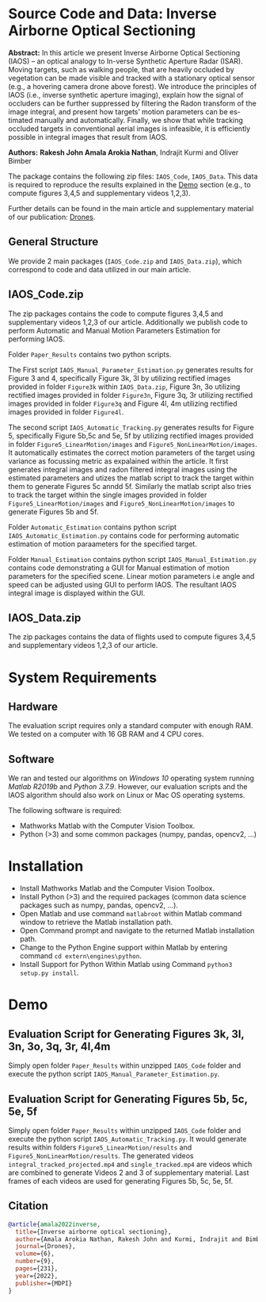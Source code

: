 Source Code and Data: Inverse Airborne Optical Sectioning
====================================================================

**Abstract:**
In this article we present Inverse Airborne Optical Sectioning (IAOS) – an optical analogy to In-verse Synthetic Aperture Radar (ISAR). Moving targets, such as walking people, that are heavily occluded by vegetation can be made visible and tracked with a stationary optical sensor (e.g., a hovering camera drone above forest). We introduce the principles of IAOS (i.e., inverse synthetic aperture imaging), explain how the signal of occluders can be further suppressed by filtering the Radon transform of the image integral, and present how targets’ motion parameters can be es-timated manually and automatically. Finally, we show that while tracking occluded targets in conventional aerial images is infeasible, it is efficiently possible in integral images that result from IAOS. 

**Authors:** **Rakesh John Amala Arokia Nathan**, Indrajit Kurmi and Oliver Bimber

The package contains the following zip files: `IAOS_Code`, `IAOS_Data`. 
This data is required to reproduce the results explained in the [Demo](#Demo) section (e.g., to compute figures 3,4,5 and supplementary videos 1,2,3).

Further details can be found in the main article and supplementary material of our publication: [Drones](https://www.mdpi.com/2504-446X/6/9/231#app1-drones-06-00231).


## General Structure
We provide 2 main packages (`IAOS_Code.zip` and `IAOS_Data.zip`), which correspond to code and data utilized in our main article.


## IAOS_Code.zip
The zip packages contains the code to compute figures 3,4,5 and supplementary videos 1,2,3 of our article. Additionally we publish code to perform Automatic and Manual Motion Parameters Estimation for performing IAOS.

Folder `Paper_Results` contains two python scripts. 

The First script `IAOS_Manual_Parameter_Estimation.py` generates results for Figure 3 and 4, specifically Figure 3k, 3l by utilizing rectified images provided in folder `Figure3k` within `IAOS_Data.zip`, Figure 3n, 3o utilizing rectified images provided in folder `Figure3n`, Figure 3q, 3r utilizing rectified images provided in folder `Figure3q` and Figure 4l, 4m utilizing rectified images provided in folder `Figure4l`.

The second script `IAOS_Automatic_Tracking.py` generates results for Figure 5, specifically Figure 5b,5c and 5e, 5f by utilizing rectified images provided in folder `Figure5_LinearMotion/images` and `Figure5_NonLinearMotion/images`. It automatically estimates the correct motion parameters of the target using variance as focussing metric as expalained within the article. It first generates integral images and radon filtered integral images using the estimated parameters and utizes the matlab script to track the target within them to generate Figures 5c anndd 5f. Similarly the matlab script also tries to track the target within the single images provided in folder `Figure5_LinearMotion/images` and `Figure5_NonLinearMotion/images` to generate Figures 5b and 5f.

Folder `Automatic_Estimation` contains python script `IAOS_Automatic_Estimation.py` contains code for performing automatic estimation of motion paraameters for the specified target. 

Folder `Manual_Estimation` contains python script `IAOS_Manual_Estimation.py` contains code demonstrating a GUI for Manual estimation of motion parameters for the specified scene.
Linear motion parameters i.e angle and speed can be adjusted using GUI to perform IAOS. The resultant IAOS integral image is displayed within the GUI.


## IAOS_Data.zip
The zip packages contains the data of flights used to compute figures 3,4,5 and supplementary videos 1,2,3 of our article. 


# System Requirements

## Hardware 
The evaluation script requires only a standard computer with enough RAM. We tested on a computer with 16 GB RAM and 4 CPU cores. 

## Software 
We ran and tested our algorithms on *Windows 10* operating system running *Matlab R2019b* and *Python 3.7.9*. However, our evaluation scripts and the IAOS algorithm should also work on Linux or Mac OS operating systems. 

The following software is required:
* Mathworks Matlab with the Computer Vision Toolbox.
* Python (>3) and some common packages (numpy, pandas, opencv2, ...)

# Installation
* Install Mathworks Matlab and the Computer Vision Toolbox. 
* Install Python (>3) and the required packages (common data science packages such as numpy, pandas, opencv2, ...). 
* Open Matlab and use command `matlabroot` within Matlab command window to retrieve the Matlab installation path.
* Open Command prompt and navigate to the returned Matlab installation path. 
* Change to the Python Engine support within Matlab by entering command `cd extern\engines\python`.
* Install Support for Python Within Matlab using Command `python3 setup.py install`.


# Demo
## Evaluation Script for Generating Figures 3k, 3l, 3n, 3o, 3q, 3r, 4l,4m 
Simply open folder `Paper_Results` within unzipped `IAOS_Code` folder and execute the python script `IAOS_Manual_Parameter_Estimation.py`.

## Evaluation Script for Generating Figures 5b, 5c, 5e, 5f 
Simply open folder `Paper_Results` within unzipped `IAOS_Code` folder and execute the python script `IAOS_Automatic_Tracking.py`. It would generate results within folders `Figure5_LinearMotion/results` and `Figure5_NonLinearMotion/results`. The generated videos  `integral_tracked_projected.mp4` and `single_tracked.mp4` are videos which are combined to generate Videos 2 and 3 of supplementary material. Last frames of each videos are used for generating Figures 5b, 5c, 5e, 5f.


## Citation


```bibtex
@article{amala2022inverse,
  title={Inverse airborne optical sectioning},
  author={Amala Arokia Nathan, Rakesh John and Kurmi, Indrajit and Bimber, Oliver},
  journal={Drones},
  volume={6},
  number={9},
  pages={231},
  year={2022},
  publisher={MDPI}
}
